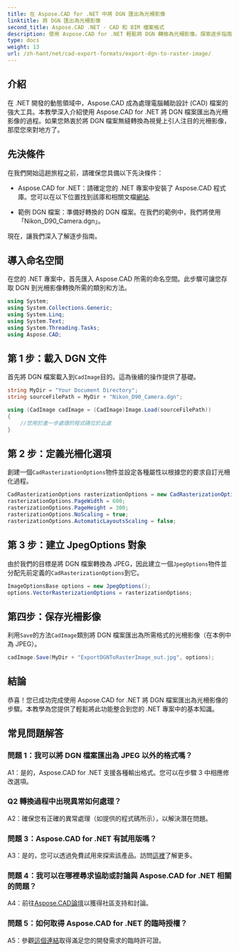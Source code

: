 ```yaml
---
title: 在 Aspose.CAD for .NET 中將 DGN 匯出為光柵影像
linktitle: 將 DGN 匯出為光柵影像
second_title: Aspose.CAD .NET - CAD 和 BIM 檔案格式
description: 使用 Aspose.CAD for .NET 輕鬆將 DGN 轉換為光柵影像。探索逐步指南並釋放 .NET 在 CAD 檔案操作方面的強大功能。
type: docs
weight: 13
url: /zh-hant/net/cad-export-formats/export-dgn-to-raster-image/
---
```

## 介紹

在 .NET 開發的動態領域中，Aspose.CAD 成為處理電腦輔助設計 (CAD) 檔案的強大工具。本教學深入介紹使用 Aspose.CAD for .NET 將 DGN 檔案匯出為光柵影像的過程。如果您熱衷於將 DGN 檔案無縫轉換為視覺上引人注目的光柵影像，那麼您來對地方了。

## 先決條件

在我們開始這趟旅程之前，請確保您具備以下先決條件：

-  Aspose.CAD for .NET：請確定您的 .NET 專案中安裝了 Aspose.CAD 程式庫。您可以在以下位置找到該庫和相關文檔[網站](https://reference.aspose.com/cad/net/).

- 範例 DGN 檔案：準備好轉換的 DGN 檔案。在我們的範例中，我們將使用「Nikon_D90_Camera.dgn」。

現在，讓我們深入了解逐步指南。

## 導入命名空間

在您的 .NET 專案中，首先匯入 Aspose.CAD 所需的命名空間。此步驟可讓您存取 DGN 到光柵影像轉換所需的類別和方法。

```csharp
using System;
using System.Collections.Generic;
using System.Linq;
using System.Text;
using System.Threading.Tasks;
using Aspose.CAD;
```

## 第 1 步：載入 DGN 文件

首先將 DGN 檔案載入到`CadImage`目的。這為後續的操作提供了基礎。

```csharp
string MyDir = "Your Document Directory";
string sourceFilePath = MyDir + "Nikon_D90_Camera.dgn";

using (CadImage cadImage = (CadImage)Image.Load(sourceFilePath))
{
    //您用於進一步處理的程式碼位於此處
}
```

## 第 2 步：定義光柵化選項

創建一個`CadRasterizationOptions`物件並設定各種屬性以根據您的要求自訂光柵化過程。

```csharp
CadRasterizationOptions rasterizationOptions = new CadRasterizationOptions();
rasterizationOptions.PageWidth = 600;
rasterizationOptions.PageHeight = 300;
rasterizationOptions.NoScaling = true;
rasterizationOptions.AutomaticLayoutsScaling = false;
```

## 第 3 步：建立 JpegOptions 對象

由於我們的目標是將 DGN 檔案轉換為 JPEG，因此建立一個`JpegOptions`物件並分配先前定義的`CadRasterizationOptions`到它。

```csharp
ImageOptionsBase options = new JpegOptions();
options.VectorRasterizationOptions = rasterizationOptions;
```

## 第四步：保存光柵影像

利用`Save`的方法`CadImage`類別將 DGN 檔案匯出為所需格式的光柵影像（在本例中為 JPEG）。

```csharp
cadImage.Save(MyDir + "ExportDGNToRasterImage_out.jpg", options);
```

## 結論

恭喜！您已成功完成使用 Aspose.CAD for .NET 將 DGN 檔案匯出為光柵影像的步驟。本教學為您提供了輕鬆將此功能整合到您的 .NET 專案中的基本知識。

## 常見問題解答

### 問題 1：我可以將 DGN 檔案匯出為 JPEG 以外的格式嗎？

A1：是的，Aspose.CAD for .NET 支援各種輸出格式。您可以在步驟 3 中相應修改選項。

### Q2 轉換過程中出現異常如何處理？

A2：確保您有正確的異常處理（如提供的程式碼所示），以解決潛在問題。

### 問題 3：Aspose.CAD for .NET 有試用版嗎？

 A3：是的，您可以透過免費試用來探索該產品。訪問[這裡](https://releases.aspose.com/)了解更多。

### 問題 4：我可以在哪裡尋求協助或討論與 Aspose.CAD for .NET 相關的問題？

 A4：前往[Aspose.CAD論壇](https://forum.aspose.com/c/cad/19)以獲得社區支持和討論。

### 問題 5：如何取得 Aspose.CAD for .NET 的臨時授權？

 A5：參觀[這個連結](https://purchase.aspose.com/temporary-license/)取得滿足您的開發需求的臨時許可證。